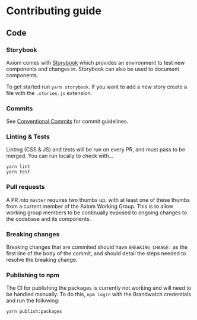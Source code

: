 # Contributing guide

## Code

### Storybook
Axiom comes with [Storybook](https://storybook.js.org/docs/basics/writing-stories/) which provides an environment to test new components and changes in. Storybook can also be used to document components. 

To get started run `yarn storybook`.
If you want to add a new story create a file with the `.stories.js` extension.

### Commits
See [Conventional Commits](https://conventionalcommits.org) for commit guidelines.

### Linting & Tests

Linting (CSS & JS) and tests will be run on every PR, and must pass to be merged. You can run locally to check with...

```
yarn lint
yarn test
```

### Pull requests

A PR into `master` requires two thumbs up, with at least one of these thumbs from a current member of the Axiom Working Group. This is to allow working group members to be continually exposed to ongoing changes to the codebase and its components.

### Breaking changes

Breaking changes that are commited should have `BREAKING CHANGE:` as the first line of the body of the commit, and should detail the steps needed to resolve the breaking change.

### Publishing to npm

The CI for publishing the packages is currently not working and will need to be handled manually. To do this, `npm login` with the Brandwatch credentials and run the following:

```sh
yarn publish:packages
```
